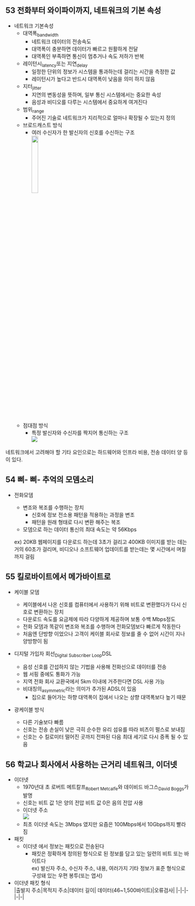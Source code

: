 ## 53 전화부터 와이파이까지, 네트워크의 기본 속성

- 네트워크 기본속성
  - 대역폭<sub>bandwidth</sub>
    - 네트워크 데이터의 전송속도
    - 대역폭이 충분하면 데이터가 빠르고 원활하게 전달
    - 대역폭인 부족하면 통신이 멈추거나 속도 저하가 반복
  - 레이턴시<sub>latency</sub>또는 지연<sub>delay</sub>
    - 일정한 단위의 정보가 시스템을 통과하는데 걸리는 시간을 측정한 값
    - 레이턴시가 높다고 반드시 대역폭이 낮음을 의미 하지 않음
  - 지터<sub>jitter</sub>
    - 지연의 변동성을 뜻하며, 일부 통신 시스템에서는 중요한 속성
    - 음성과 비디오를 다루는 시스템에서 중요하게 여겨진다
  - 범위<sub>range</sub>
    - 주어진 기술로 네트워크가 지리적으로 얼마나 확장될 수 있는지 정의
  - 브로드캐스트 방식
    - 여러 수신자가 한 발신자의 신호를 수신하는 구조  
      <img src='https://t1.daumcdn.net/cfile/tistory/21618242591D68F11B' width= '20%'/>
  - 점대점 방식
    - 특정 발신자와 수신자를 짝지어 통신하는 구조  
      <img src='https://t1.daumcdn.net/cfile/tistory/22430E36591D68A00C' />

네트워크에서 고려해야 할 기타 요인으로는 하드웨어와 인프라 비용, 전송 데이터 양 등이 있다.

## 54 삐- 삐- 추억의 모뎀소리

- 전화모뎀

  - 변조와 복조를 수행하는 장치
    - 신호에 정보 전소용 패턴을 적용하는 과정을 변조
    - 패턴을 원래 형태로 다시 변환 해주는 복조
  - 모뎀으로 하는 데이터 통신의 최대 속도는 약 56Kbps

  ex) 20KB 웹페이지를 다운로드 하는데 3초가 걸리고 400KB 이미지를 받는 데는 거의 60초가 걸리며, 비디오나 소프트웨어 업데이트를 받는데는 몇 시간에서 며칠까지 걸림

## 55 킬로바이트에서 메가바이트로

- 케이블 모뎀

  - 케이블에서 나온 신호를 컴퓨터에서 사용하기 위해 비트로 변환했다가 다시 신호로 변환하는 장치
  - 다운로드 속도를 요금제에 따라 다양하게 제공하며 보통 수백 Mbps정도
  - 전화 모뎀과 똑같이 변조와 복조를 수행하며 전화모뎀보다 빠르게 작동한다
  - 처음엔 단방향 이었으나 고객이 케이블 회사로 정보를 줄 수 없어 시간이 지나 양방향이 됨

- 디지털 가입자 회선<sub>Digital Subscriber Loop</sub>DSL

  - 음성 신호를 간섭하지 않는 기법을 사용해 전화선으로 데이터를 전송
  - 웹 서핑 중에도 통화가 가능
  - 지역 전화 회사 교환국에서 5km 이내에 거주한다면 DSL 사용 가능
  - 비대칭의<sub>asymmetric</sub>라는 의미가 추가된 ADSL이 있음
    - 집으로 들어가는 하향 대역폭이 집에서 나오는 상향 대역폭보다 높기 때문

- 광케이블 방식
  - 다른 기술보다 빠름
  - 신호는 전송 손실이 낮은 극히 순수한 유리 섬유를 따라 비츠이 펄스로 보내짐
  - 신호는 수 킬로미터 떨어진 곳까지 전파된 다음 최대 세기로 다시 증폭 될 수 있음

## 56 학교나 회사에서 사용하는 근거리 네트워크, 이더넷

- 이더넷
  - 1970년대 초 로버트 메트칼프<sub>Robert Metcalfe</sub>와 데이비드 바그스<sub>David Boggs</sub>가 발명
  - 신호는 비트 값 1은 양의 전압 비트 값 0은 음의 전압 사용
  - 이더넷 주소  
    <img src='https://supportkb.dell.com/img/ka02R0000008MW1QAM/ka02R0000008MW1QAM_ko_3.jpeg'/>
  - 최초 이더넷 속도는 3Mbps 였지만 요즘은 100Mbps에서 10Gbps까지 빨라짐
- 패킷
  - 이더넷 에서 정보는 패킷으로 전송된다
    - 패킷은 정확하게 정의된 형식으로 된 정보를 담고 있는 일련의 비트 또는 바이트다  
      ex) 발신자 주소, 수신자 주소, 내용, 여러가지 기타 정보가 표준 형식으로 구성돼 있는 우편 봉투(또는 엽서)
- 이더넷 패킷 형식  
  |출발지 주소|목적지 주소|데이터 길이| 데이터(46~1,500바이트)|오류검사|
  |-|-|-|-|-|
